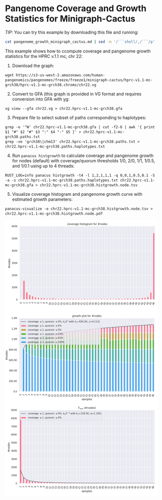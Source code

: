 # Pangenome Coverage and Growth Statistics for Minigraph-Cactus

*TIP:*
You can try this example by downloading this file and running: 
````bash
cat pangenome_growth_minigraph_cactus.md | sed -n '/```shell/,/```/p' | sed '/```/d' | bash
````

This example shows how to ccompute coverage and pangenome growth statistics for the HPRC v.1.1 mc, chr 22: 

1. Download the graph:
```shell
wget https://s3-us-west-2.amazonaws.com/human-pangenomics/pangenomes/freeze/freeze1/minigraph-cactus/hprc-v1.1-mc-grch38/hprc-v1.1-mc-grch38.chroms/chr22.vg
```
2. Convert to GFA (this graph is provided in VG format and requires conversion into GFA with [vg](https://github.com/vgteam/vg):
```shell
vg view --gfa chr22.vg > chr22.hprc-v1.1-mc-grch38.gfa
```
3. Prepare file to select subset of paths corresponding to haplotypes:
```shell
grep -e '^W' chr22.hprc-v1.1-mc-grch38.gfa | cut -f2-6 | awk '{ print $1 "#" $2 "#" $3 ":" $4 "-" $5 }' > chr22.hprc-v1.1-mc-grch38.paths.txt
grep -ve 'grch38\|chm13' chr22.hprc-v1.1-mc-grch38.paths.txt > chr22.hprc-v1.1-mc-grch38.paths.haplotypes.txt
```
4. Run `panacus histgrowth` to calculate coverage and pangenome growth for nodes (default) with coverage/quorum thresholds 1/0, 2/0, 1/1, 1/0.5, and 1/0.1 using up to 4 threads:
```shell
RUST_LOG=info panacus histgrowth -t4 -l 1,2,1,1,1 -q 0,0,1,0.5,0.1 -S -a -s chr22.hprc-v1.1-mc-grch38.paths.haplotypes.txt chr22.hprc-v1.1-mc-grch38.gfa > chr22.hprc-v1.1-mc-grch38.histgrowth.node.tsv
```
5. Visualize coverage histogram and pangenome growth curve with estimated growth parameters:
```shell
panacus-visualize -e chr22.hprc-v1.1-mc-grch38.histgrowth.node.tsv > chr22.hprc-v1.1-mc-grch38.histgrowth.node.pdf
```

![coverage histogram and pangenome growth of nodes in chr22.hprc-v1.1-mc-grch38.gfa](/docs/chr22.hprc-v1.1-mc-grch38.histgrowth.node.png?raw=true "coverage and pangenome growth statistics on the HPRC v.1.1 mc-grch38, chr 22")

